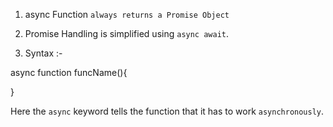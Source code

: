 1. async Function `always returns a Promise Object`

2. Promise Handling is simplified using `async await`.

3. Syntax :-

async function funcName(){

}

Here the `async` keyword tells the function that it has to work `asynchronously`.